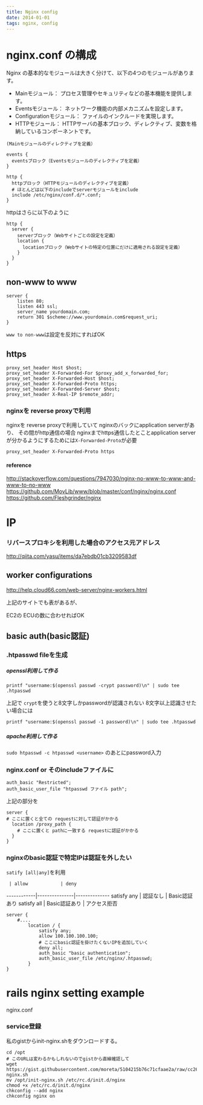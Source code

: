 ```yaml
---
title: Nginx config
date: 2014-01-01
tags: nginx, config
---
```


# nginx.conf の構成

Nginx の基本的なモジュールは大きく分けて、以下の4つのモジュールがあります。

+ Mainモジュール： プロセス管理やセキュリティなどの基本機能を提供します。
+ Eventsモジュール： ネットワーク機能の内部メカニズムを設定します。
+ Configurationモジュール： ファイルのインクルードを実現します。
+ HTTPモジュール： HTTPサーバの基本ブロック、ディレクティブ、変数を格納しているコンポーネントです。


```
(Mainモジュールのディレクティブを定義）

events {
  eventsブロック（Eventsモジュールのディレクティブを定義）
}

http {
  httpブロック（HTTPモジュールのディレクティブを定義）
  # ほとんどは以下のincludeでserverモジュールをinclude
  include /etc/nginx/conf.d/*.conf;
}
```

httpはさらに以下のように

```
http {
  server {
    serverブロック（Webサイトごとの設定を定義）
    location {
      locationブロック（Webサイトの特定の位置にだけに適用される設定を定義）
    }
  }
}
```

## non-www to www

```
server {
    listen 80;
    listen 443 ssl;
    server_name yourdomain.com;
    return 301 $scheme://www.yourdomain.com$request_uri;
}
```

`www to non-www`は設定を反対にすればOK

## https

```
proxy_set_header Host $host;
proxy_set_header X-Forwarded-For $proxy_add_x_forwarded_for;
proxy_set_header X-Forwarded-Host $host;
proxy_set_header X-Forwarded-Proto https;
proxy_set_header X-Forwarded-Server $host;
proxy_set_header X-Real-IP $remote_addr;
```

### nginxを reverse proxyで利用

nginxを reverse proxyで利用していて nginxのバックにapplication serverがあり、
その間がhttp通信の場合 nginxまでhttps通信したとことapplication serverが分かるようにするためには`X-Forwarded-Proto`が必要

`proxy_set_header X-Forwarded-Proto https`

#### reference

<http://stackoverflow.com/questions/7947030/nginx-no-www-to-www-and-www-to-no-www>
<https://github.com/MovLib/www/blob/master/conf/nginx/nginx.conf>
<https://github.com/Fleshgrinder/nginx>


# IP

### リバースプロキシを利用した場合のアクセス元アドレス

<http://qiita.com/yasu/items/da7ebdb01cb3209583df>


## worker configurations

<http://help.cloud66.com/web-server/nginx-workers.html>

上記のサイトでも表があるが、

EC2の ECUの数に合わせればOK

## basic auth(basic認証)

### .htpasswd fileを生成

##### openssl利用して作る

`printf "username:$(openssl passwd -crypt password)\n" | sudo tee .htpasswd`

上記で `crypt`を使うと8文字しかpasswordが認識されない
8文字以上認識させたい場合には

`printf "username:$(openssl passwd -1 password)\n" | sudo tee .htpasswd`

##### apache利用して作る

`sudo htpasswd -c htpasswd <username>`
のあとにpassword入力

### nginx.conf or そのincludeファイルに
```
auth_basic "Restricted";
auth_basic_user_file "htpasswd ファイル path";
```

上記の部分を

```
server {
# ここに置くと全ての requestに対して認証がかかる
  location /proxy_path {
    # ここに置くと pathに一致する requestに認証がかかる
  }
}
```

### nginxのbasic認証で特定IPは認証を外したい

`satify [all|any]`を利用


     | allow            | deny
------------|---------------|--------------
satisfy any | 認証なし      | Basic認証あり
satisfy all | Basic認証あり | アクセス拒否


```
server {
    #....
        location / {
            satisfy any;
            allow 100.100.100.100;
            # ここにbasic認証を掛けたくないIPを追加していく
            deny all;
            auth_basic "basic authentication";
            auth_basic_user_file /etc/nginx/.htpasswd;
        }
}
```


# rails nginx setting example

nginx.conf

### service登録

私のgistからinit-nginx.shをダウンロードする。

```
cd /opt
# このURLは変わるかもしれないのでgistから直線確認して
wget https://gist.githubusercontent.com/moreta/5104215b76c71cfaae2a/raw/cc26215fe9143fc544a6f0afc337b863ec634c51/init-nginx.sh
mv /opt/init-nginx.sh /etc/rc.d/init.d/nginx
chmod +x /etc/rc.d/init.d/nginx
chkconfig --add nginx
chkconfig nginx on
```
